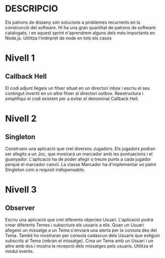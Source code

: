 # DESCRIPCIO

Els patrons de disseny són solucions a problemes recurrents en la construcció del software. Hi ha una gran quantitat de patrons de software catalogats, i en aquest sprint n'aprendrem alguns dels més importants en Node.js.
Utilitza l'intèrpret de node en tots els casos

# Nivell 1
## Callback Hell
El codi adjunt llegeix un fitxer situat en un directori inbox i escriu el seu contingut invertit en un altre fitxer al directori outbox. Reestructura i simplifiqui el codi existent per a evitar el denominat Callback Hell.

# Nivell 2
## Singleton
Construeix una aplicació que creï diversos Jugadors. Els jugadors podran ser afegits a un Joc, que mostrarà un marcador amb les puntuacions i el guanyador. L'aplicació ha de poder afegir o treure punts a cada jugador perquè el marcador canviï. La classe Marcador ha d'implementar un patró Singleton com a requisit indispensable.

# Nivell 3
## Observer
Escriu una aplicació que creï diferents objectes Usuari. L'aplicació podrà crear diferents Temes i subscriure els usuaris a ells. Quan un Usuari afegeixi un missatge a un Tema s'enviarà una alerta per la consola des del Tema. També ho mostraran per consola cadascun dels Usuaris que estiguin subscrits al Tema (rebran el missatge). Crea un Tema amb un Usuari i un altre amb dos i mostra la recepció dels missatges pels usuaris. Utilitza el mòdul events.